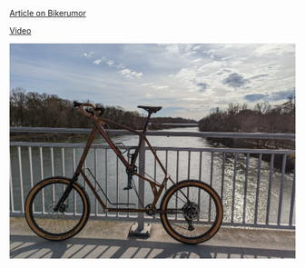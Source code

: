 [Article on Bikerumor](https://bikerumor.com/bombtrack-beyond%C2%B2-haralds-house-blend-tall-bike-takes-adventure-gravel-to-new-heights/)

[Video](https://www.youtube.com/watch?v=1nghrtXoKV4)

![Bombtrack tallbike](bombtrack-donau.jpg)

